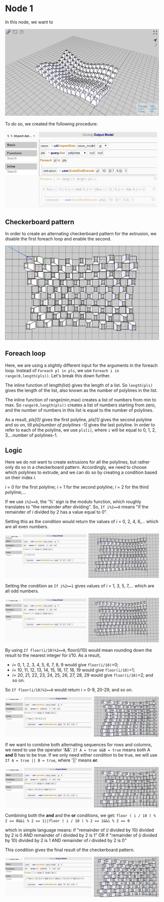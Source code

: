 # Node 1

In this node, we want to 

![Result](./imgs/6.4.3-example3-node1-endresult.png)

To do so, we created the following procedure:

![Procedure](./imgs/6.4.3-example3-node1-procedure.png)

## Checkerboard pattern

In order to create an alternating checkerboard pattern for the extrusion, we disable the first foreach loop and enable the second. 

![Checkerboard](./imgs/6.4.3-example3-node1-checkerboard.png)

## Foreach loop

Here, we are using a slightly different input for the arguments in the foreach loop. Instead of `Foreach pl in pls`, we use `Foreach i in range(0,length(pls))`. Let's break this down further.

The inline function of length(list) gives the length of a list. So `length(pls)` gives the length of the list, also known as the number of polylines in the list. 

The inline function of range(min,max) creates a list of numbers from min to max. So `range(0,length(pls))` creates a list of numbers starting from zero, and the number of numbers in this list is equal to the number of polylines. 

As a result, *pls[0]* gives the first polyline, *pls[1]* gives the second polyline and so on, till *pls[number of polylines -1]* gives the last polyline. In order to refer to each of the polyline, we use `pls[i]`, where `i` will be equal to 0, 1, 2, 3,...number of polylines-1. 

## Logic 

Here we do not want to create extrusions for all the polylines, but rather only do so in a checkerboard pattern. Accordingly, we need to choose which polylines to extrude, and we can do so by creating a condition based on their index *i*. 

*i* = 0 for the first polyline;
*i* = 1 for the second polyline;
*i* = 2 for the third polyline;...

If we use `i%2==0`, the '%' sign is the modulo function, which roughly translates to "the remainder after dividing". So, `If i%2==0` means "if the remainder of *i* divided by 2 has a value equal to 0". 

Setting this as the condition would return the values of *i* = 0, 2, 4, 6,... which are all even numbers. 

![i%2==0](./imgs/6.4.3-example3-node1-i2even.png)

Setting the condition as `If i%2==1` gives values of *i* = 1, 3, 5, 7,... which are all odd numbers. 

![i%2==1](./imgs/6.4.3-example3-node1-i2odd.png)

By using `If floor(i/10)%2==0`, floor(i/10) would mean rounding down the result to the nearest integer for i/10. As a result, 

* *i*= 0, 1, 2, 3, 4, 5, 6, 7, 8, 9 would give `floor(i/10)`=0;
* *i*= 10, 11, 12, 13, 14, 15, 16, 17, 18, 19 would give `floor(i/10)`=1;
* *i*= 20, 21, 22, 23, 24, 25, 26, 27, 28, 29 would give `floor(i/10)`=2; and so on.

So `If floor(i/10)%2==0` would return *i* = 0-9, 20-29, and so on. 

![floor(i/10) % 2 == 0](./imgs/6.4.3-example3-node1-floori10.png)

If we want to combine both alternating sequences for rows and columns, we need to use the operator '&&'. `If A = true &&B = true` means both A **and** B has to be true. If we only need either condition to be true, we will use `If A = true || B = true`, where '||' means **or**. 

![floor(i/10) % 2 == 0 && i%2 == 1](./imgs/6.4.3-example3-node1-and1.png)

Combining both the **and** and the **or** conditions, we get:
`floor ( i / 10 ) % 2 == 0&&i % 2 == 1||floor ( i / 10 ) % 2 == 1&&i % 2 == 0`

which in simple language means:
if "remainder of (*i* divided by 10) divided by 2 is 0 AND remainder of *i* divided by 2 is 1" OR if "remainder of (*i* divided by 10) divided by 2 is 1 AND remainder of *i* divided by 2 is 0"

This condition gives the final result of the checkerboard pattern. 

![Final condition](./imgs/6.4.3-example3-node1-finalchecker.png)
